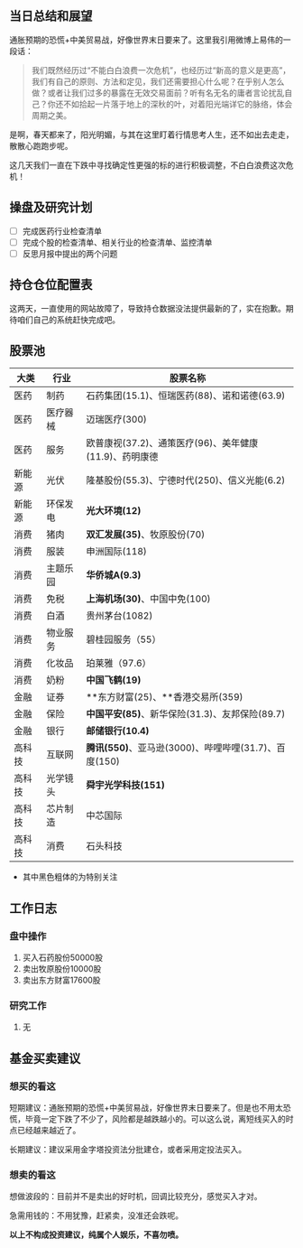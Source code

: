 ## 当日总结和展望

通胀预期的恐慌+中美贸易战，好像世界末日要来了。这里我引用微博上易伟的一段话：

> 我们既然经历过“不能白白浪费一次危机”，也经历过“新高的意义是更高”，我们有自己的原则、方法和定见，我们还需要担心什么呢？在乎别人怎么做？或者让我们过多的暴露在无效交易面前？听有名无名的庸者言论扰乱自己？你还不如拾起一片落于地上的深秋的叶，对着阳光端详它的脉络，体会周期之美。 

是啊，春天都来了，阳光明媚，与其在这里盯着行情思考人生，还不如出去走走，散散心跑跑步呢。

这几天我们一直在下跌中寻找确定性更强的标的进行积极调整，不白白浪费这次危机！

## 操盘及研究计划

- [ ] 完成医药行业检查清单
- [ ] 完成个股的检查清单、相关行业的检查清单、监控清单
- [ ] 反思月报中提出的两个问题

## 持仓仓位配置表

这两天，一直使用的网站故障了，导致持仓数据没法提供最新的了，实在抱歉。期待咱们自己的系统赶快完成吧。

## 股票池

| 大类   | 行业     | 股票名称                                               |
| ------ | -------- | ------------------------------------------------------ |
| 医药   | 制药     | 石药集团(15.1)、恒瑞医药(88)、诺和诺德(63.9)           |
| 医药   | 医疗器械 | 迈瑞医疗(300)                                          |
| 医药   | 服务     | 欧普康视(37.2)、通策医疗(96)、美年健康(11.9)、药明康德 |
| 新能源 | 光伏     | 隆基股份(55.3)、宁德时代(250)、信义光能(6.2)           |
| 新能源 | 环保发电 | **光大环境(12)**                                       |
| 消费   | 猪肉     | **双汇发展(35)**、牧原股份(70)                         |
| 消费   | 服装     | 申洲国际(118)                                          |
| 消费   | 主题乐园 | **华侨城A(9.3)**                                       |
| 消费   | 免税     | **上海机场(30)**、中国中免(100)                        |
| 消费   | 白酒     | 贵州茅台(1082)                                         |
| 消费   | 物业服务 | 碧桂园服务（55）                                       |
| 消费   | 化妆品   | 珀莱雅（97.6）                                         |
| 消费   | 奶粉     | **中国飞鹤(19)**                                       |
| 金融   | 证券     | **东方财富(25)、**香港交易所(359)                      |
| 金融   | 保险     | **中国平安(85)**、新华保险(31.3)、友邦保险(89.7)       |
| 金融   | 银行     | **邮储银行(10.4)**                                     |
| 高科技 | 互联网   | **腾讯(550)**、亚马逊(3000)、哔哩哔哩(31.7)、百度(150) |
| 高科技 | 光学镜头 | **舜宇光学科技(151)**                                  |
| 高科技 | 芯片制造 | 中芯国际                                               |
| 高科技 | 消费     | 石头科技                                               |

* 其中黑色粗体的为特别关注

## 工作日志

### 盘中操作

1. 买入石药股份50000股
2. 卖出牧原股份10000股
3. 卖出东方财富17600股

### 研究工作

1. 无

## 基金买卖建议

### 想买的看这

短期建议：通胀预期的恐慌+中美贸易战，好像世界末日要来了。但是也不用太恐慌，毕竟一定下跌了不少了，风险都是越跌越小的。可以这么说，离短线买入的时点已经越来越近了。

长期建议：建议采用金字塔投资法分批建仓，或者采用定投法买入。

### 想卖的看这

想做波段的：目前并不是卖出的好时机，回调比较充分，感觉买入才对。

急需用钱的：不用犹豫，赶紧卖，没准还会跌呢。

**以上不构成投资建议，纯属个人娱乐，不喜勿喷。**


